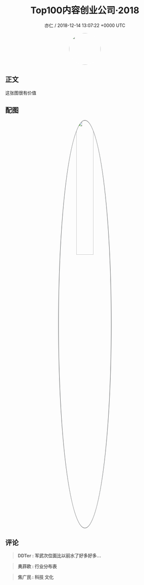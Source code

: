 <h1 align="center">Top100内容创业公司·2018</h1>
<p align="center">
    <a>亦仁 / 2018-12-14 13:07:22 &#43;0000 UTC</a>
</p>

<div align="center">
    <img src="https://images.zsxq.com/Fn3NQqCN8nuGF86yZPXSbEsl0mb3?e=1590940799&amp;token=kIxbL07-8jAj8w1n4s9zv64FuZZNEATmlU_Vm6zD:pfbNc8W3hS0oYG_hyXXh_rHMHuc=" width="100" height="100" style="border:1px solid;border-radius:50%; color:#ffffff"/>
</div>

## 正文

<div>
这张图很有价值
</div>

## 配图
<div class="image" align="center">

<img src="https://images.zsxq.com/Fgudm-9EyujgY33iqhHiB3aCOENh?imageMogr2/auto-orient/thumbnail/800x/format/jpg/blur/1x0/quality/75&amp;e=1590940799&amp;token=kIxbL07-8jAj8w1n4s9zv64FuZZNEATmlU_Vm6zD:YFWbw4952m7NXlytVaJ2E6EzosM=" width="33%" height="33%" style="border:1px solid;border-radius:50%; color:#3c3f41"/>

</div>

## 评论

<div align="left">
<div>

<blockquote >
<span> <strong>DDTer : 军武次位面比以前水了好多好多… </strong></span>
</blockquote>

<blockquote >
<span> <strong>奥菲欧 : 行业分布表 </strong></span>
</blockquote>

<blockquote >
<span> <strong>焦广民 : 科技    文化 </strong></span>
</blockquote>

</div>
</div>